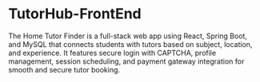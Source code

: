 # TutorHub-FrontEnd
The Home Tutor Finder is a full-stack web app using React, Spring Boot, and MySQL that connects students with tutors based on subject, location, and experience. It features secure login with CAPTCHA, profile management, session scheduling, and payment gateway integration for smooth and secure tutor booking.
